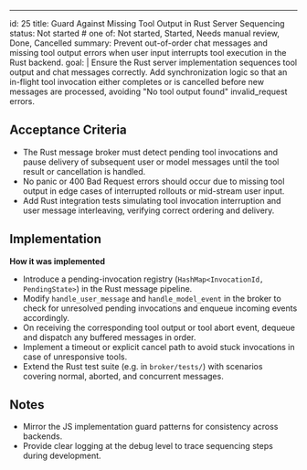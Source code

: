 ---
id: 25
title: Guard Against Missing Tool Output in Rust Server Sequencing
status: Not started  # one of: Not started, Started, Needs manual review, Done, Cancelled
summary: Prevent out-of-order chat messages and missing tool output errors when user input interrupts tool execution in the Rust backend.
goal: |
  Ensure the Rust server implementation sequences tool output and chat messages correctly. Add synchronization logic so that an in-flight tool invocation either completes or is cancelled before new messages are processed, avoiding "No tool output found" invalid_request errors.

## Acceptance Criteria

- The Rust message broker must detect pending tool invocations and pause delivery of subsequent user or model messages until the tool result or cancellation is handled.
- No panic or 400 Bad Request errors should occur due to missing tool output in edge cases of interrupted rollouts or mid-stream user input.
- Add Rust integration tests simulating tool invocation interruption and user message interleaving, verifying correct ordering and delivery.

## Implementation

**How it was implemented**  
- Introduce a pending-invocation registry (`HashMap<InvocationId, PendingState>`) in the Rust message pipeline.
- Modify `handle_user_message` and `handle_model_event` in the broker to check for unresolved pending invocations and enqueue incoming events accordingly.
- On receiving the corresponding tool output or tool abort event, dequeue and dispatch any buffered messages in order.
- Implement a timeout or explicit cancel path to avoid stuck invocations in case of unresponsive tools.
- Extend the Rust test suite (e.g. in `broker/tests/`) with scenarios covering normal, aborted, and concurrent messages.

## Notes

- Mirror the JS implementation guard patterns for consistency across backends.
- Provide clear logging at the debug level to trace sequencing steps during development.
